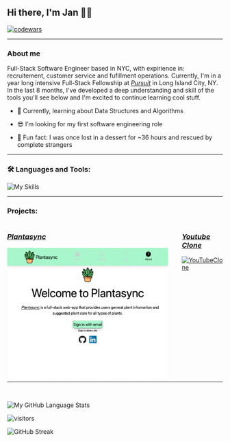 ## Hi there, I'm Jan 👋🏽
<!--
**JC-MT/JC-MT** is a ✨ _special_ ✨ repository because its `README.md` (this file) appears on your GitHub profile. -->
[![codewars](https://www.codewars.com/users/JC-MT/badges/small)](https://www.codewars.com/users/JC-MT)

---
### About me
Full-Stack Software Engineer based in NYC, with expirience in: recruitement, customer service and fufillment operations. Currently, I'm in a year long intensive Full-Stack Fellowship at _[Pursuit](https://www.pursuit.org/mission-vision)_ in Long Island City, NY. In the last 8 months, I've developed a deep understanding and skill of the tools you'll see below and I'm excited to continue learning cool stuff.

- 🌱 Currently, learning about Data Structures and Algorithms

- 😎 I’m looking for my first software engineering role

- 🥲 Fun fact: I was once lost in a dessert for ~36 hours and rescued by complete strangers

---

### 🛠 Languages and Tools:

![My Skills](https://skillicons.dev/icons?i=html,css,js,react,nodejs,express,postgres,tailwind,git,netlify,heroku,firebase,vscode)

---
### Projects:
<style>
    .projects {
        display: flex;
        flex-direction: row;
        gap: 2rem;
    }
    .home:hover {
        opacity: .9;
        cursor: pointer;
    }
    .home {
        height: 85%;
        width: 100%;
    }
</style>

<div class='projects'>
    <div>
    <a target="_blank" rel="noreferrer" href='https://plantasync.netlify.app/' >
    <h3><em>Plantasync</em></h3>
    <img class='home' alt="Plantasync" src='https://github.com/JC-MT/Plantasynch/blob/main/front-end/public/asset/WelcomePage.png?raw=true' />
    </a>
    </div>
    <div>
    <a target="_blank" rel="noreferrer" href='https://9tube.netlify.app/'>
    <h3><em>Youtube Clone</em></h3>
    <img class="home" alt="YouTubeClone" src="https://user-images.githubusercontent.com/794551/174869076-44044157-e8b5-4f71-a315-5e7e958c6b7d.png"/>
    </a>
    </div>
</div>

---

<br>

![My GitHub Language Stats](https://github-readme-stats.vercel.app/api/top-langs/?username=JC-MT&langs_count=5&theme=tokyonight&layout=compact)

![visitors](https://github-readme-stats.vercel.app/api?username=JC-MT&show_icons=true&hide_border=true&include_all_commits=true&theme=tokyonight)

![GitHub Streak](https://github-readme-streak-stats.herokuapp.com/?user=JC-MT&theme=tokyonight)